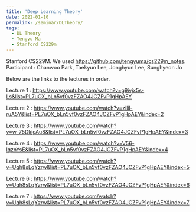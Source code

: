 ```yaml
---
title: 'Deep Learning Theory'
date: 2022-01-10
permalink: /seminar/DLTheory/
tags:
  - DL Theory
  - Tengyu Ma
  - Stanford CS229m
---
```


Stanford CS229M. We used https://github.com/tengyuma/cs229m_notes. 
Participant : Chanwoo Park, Taekyun Lee, Jonghyun Lee, Sunghyeon Jo

Below are the links to the lectures in order.

Lecture 1 : https://www.youtube.com/watch?v=g9ivjx5s-Ls&list=PL7uOX_bLn5vf0vzFZAO4JCZFvP1gHpAEY

Lecture 2 : https://www.youtube.com/watch?v=zilil-ruA5Y&list=PL7uOX_bLn5vf0vzFZAO4JCZFvP1gHpAEY&index=2

Lecture 3 : https://www.youtube.com/watch?v=w_75DkjcAu8&list=PL7uOX_bLn5vf0vzFZAO4JCZFvP1gHpAEY&index=3

Lecture 4 : https://www.youtube.com/watch?v=V56-lqznYsE&list=PL7uOX_bLn5vf0vzFZAO4JCZFvP1gHpAEY&index=4

Lecture 5 : https://www.youtube.com/watch?v=Uqh8sLqYzrw&list=PL7uOX_bLn5vf0vzFZAO4JCZFvP1gHpAEY&index=5 

Lecture 6 : https://www.youtube.com/watch?v=Uqh8sLqYzrw&list=PL7uOX_bLn5vf0vzFZAO4JCZFvP1gHpAEY&index=6

Lecture 7 : https://www.youtube.com/watch?v=Uqh8sLqYzrw&list=PL7uOX_bLn5vf0vzFZAO4JCZFvP1gHpAEY&index=7 

